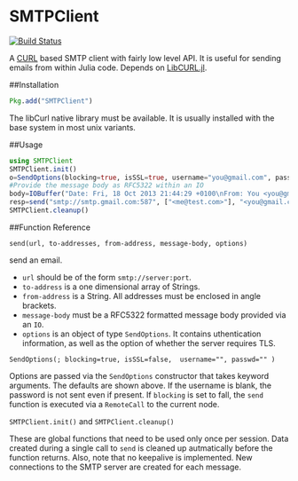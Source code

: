 # SMTPClient

[![Build Status](https://travis-ci.org/JuliaWeb/SMTPClient.jl.svg?branch=master)](https://travis-ci.org/JuliaWeb/SMTPClient.jl)

A [CURL](curl.haxx.s) based SMTP client with fairly low level API. It is useful for sending emails from within Julia code. Depends on [LibCURL.jl](https://github.com/amitmurthy/LibCURL.jl/). 

##Installation

```julia
Pkg.add("SMTPClient")
```
The libCurl native library must be available. It is usually installed with the base system in most unix variants.

##Usage
```julia
using SMTPClient
SMTPClient.init()
o=SendOptions(blocking=true, isSSL=true, username="you@gmail.com", passwd="yourgmailpassword")
#Provide the message body as RFC5322 within an IO 
body=IOBuffer("Date: Fri, 18 Oct 2013 21:44:29 +0100\nFrom: You <you@gmail.com>\nTo: me@test.com\nSubject: Julia Test\n\nTest Message")
resp=send("smtp://smtp.gmail.com:587", ["<me@test.com>"], "<you@gmail.com>", body, o)
SMTPClient.cleanup()
```

##Function Reference

`send(url, to-addresses, from-address, message-body, options)`
    
send an email. 
   * `url` should be of the form `smtp://server:port`. 
   * `to-address` is a one dimensional array of Strings. 
   * `from-address` is a String. All addresses must be enclosed in angle brackets.
   * `message-body` must be a RFC5322 formatted message body provided via an `IO`. 
   * `options` is an object of type `SendOptions`. It contains uthentication information, as well as the option of whether the server requires TLS. 



`SendOptions(; blocking=true, isSSL=false,  username="", passwd="" )`

Options are passed via the `SendOptions` constructor that takes keyword arguments. The defaults are shown above. 
If the username is blank, the password is not sent even if present. If `blocking` is set to fall, the `send` function
is executed via a `RemoteCall` to the current node. 

`SMTPClient.init()` and `SMTPClient.cleanup()`

These are global functions that need to be used only once per session. Data created during a single call to `send`
is cleaned up autmatically before the function returns. Also, note that no keepalive is implemented. New connections
to the SMTP server are created for each message. 


<!---
[![Build Status](https://travis-ci.org/aviks/SMTPClient.jl.png)](https://travis-ci.org/aviks/SMTPClient.jl)
-->
